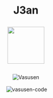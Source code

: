 <h1 align="center">
  <b>J3an</b>
  
  <p><a href="https://t.me/j3an148"> <img src="https://img.shields.io/badge/Telegram-blue?style=for-the-badge&logo=telegram&logoColor=white"            width="100""/></a></p>
  </a></p>
</h1>
<p align="center"> <img src="https://komarev.com/ghpvc/?username=j3andz&label=Profile%20views&color=E95420&style=flat-square" alt="Vasusen" /> </p>
<div align="center">

<p>&nbsp;<img align="center" src="https://github-readme-stats.vercel.app/api?username=j3andz&show_icons=true&theme=midnight-purple&locale=en" alt="vasusen-code" /></p>

